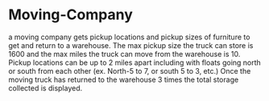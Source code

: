 # Moving-Company
a moving company gets pickup locations and pickup sizes of furniture to get and return to a warehouse. 
The max pickup size the truck can store is 1600 and the max miles the truck can move from the warehouse is 10. 
Pickup locations can be up to 2 miles apart  including with floats going north or south from each other (ex. North-5 to 7, or south 5 to 3, etc.)
Once the moving truck has returned to the warehouse 3 times the total storage collected is displayed.
